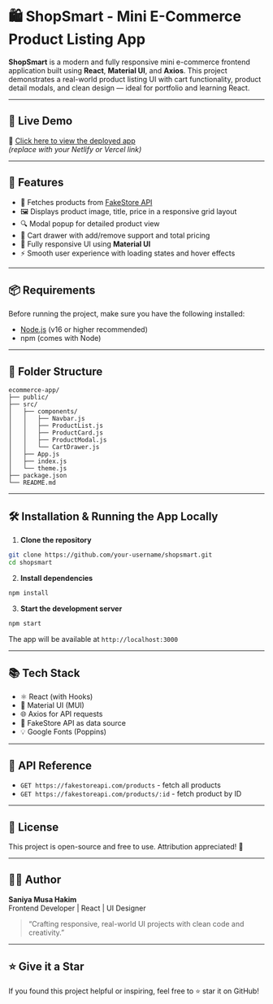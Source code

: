 
# 🛍️ ShopSmart - Mini E-Commerce Product Listing App

**ShopSmart** is a modern and fully responsive mini e-commerce frontend application built using **React**, **Material UI**, and **Axios**. This project demonstrates a real-world product listing UI with cart functionality, product detail modals, and clean design — ideal for portfolio and learning React.

---

## 📸 Live Demo

🔗 [Click here to view the deployed app](https://your-live-link.netlify.app)  
_(replace with your Netlify or Vercel link)_

---

## 🚀 Features

- 🔄 Fetches products from [FakeStore API](https://fakestoreapi.com/)
- 🖼️ Displays product image, title, price in a responsive grid layout
- 🔍 Modal popup for detailed product view
- 🛒 Cart drawer with add/remove support and total pricing
- 📱 Fully responsive UI using **Material UI**
- ⚡ Smooth user experience with loading states and hover effects

---

## 📦 Requirements

Before running the project, make sure you have the following installed:

- [Node.js](https://nodejs.org/) (v16 or higher recommended)
- npm (comes with Node)

---

## 📁 Folder Structure

```
ecommerce-app/
├── public/
├── src/
│   ├── components/
│   │   ├── Navbar.js
│   │   ├── ProductList.js
│   │   ├── ProductCard.js
│   │   ├── ProductModal.js
│   │   └── CartDrawer.js
│   ├── App.js
│   ├── index.js
│   └── theme.js
├── package.json
└── README.md
```

---

## 🛠️ Installation & Running the App Locally

1. **Clone the repository**
```bash
git clone https://github.com/your-username/shopsmart.git
cd shopsmart
```

2. **Install dependencies**
```bash
npm install
```

3. **Start the development server**
```bash
npm start
```

The app will be available at `http://localhost:3000`

---

## 📚 Tech Stack

- ⚛️ React (with Hooks)
- 🎨 Material UI (MUI)
- 🌐 Axios for API requests
- 💾 FakeStore API as data source
- 💡 Google Fonts (Poppins)

---

## 🔗 API Reference

- `GET https://fakestoreapi.com/products` - fetch all products
- `GET https://fakestoreapi.com/products/:id` - fetch product by ID

---

## 🧾 License

This project is open-source and free to use. Attribution appreciated! 🙌

---

## 👩‍💻 Author

**Saniya Musa Hakim**  
Frontend Developer | React | UI Designer

> “Crafting responsive, real-world UI projects with clean code and creativity.”

---

## ⭐️ Give it a Star

If you found this project helpful or inspiring, feel free to ⭐️ star it on GitHub!
